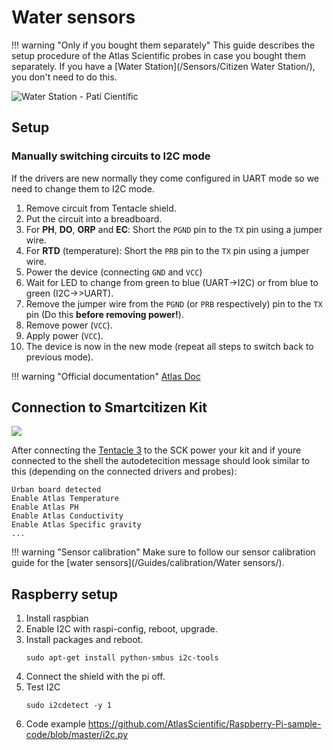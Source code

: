 # Water sensors

!!! warning "Only if you bought them separately"
    This guide describes the setup procedure of the Atlas Scientific probes in case you bought them separately. If you have a [Water Station](/Sensors/Citizen Water Station/), you don't need to do this.

<img src="https://live.staticflickr.com/65535/51126012000_ef69edea6b_k.jpg" alt="Water Station - Patí Científic">

## Setup

### Manually switching circuits to I2C mode

If the drivers are new normally they come configured in UART mode so we need to change them to I2C mode.

1. Remove circuit from Tentacle shield.
2. Put the circuit into a breadboard.
3. For **PH**, **DO**, **ORP** and **EC**: Short the `PGND` pin to the `TX` pin using a jumper wire.
4. For **RTD** (temperature): Short the `PRB` pin to the `TX` pin using a jumper wire.
5. Power the device (connecting `GND` and `VCC`)
6. Wait for LED to change from green to blue (UART→I2C) or from blue to green (I2C→>UART).
7. Remove the jumper wire from the `PGND` (or `PRB` respectively) pin to the `TX` pin (Do this **before removing power!**).
8. Remove power (`VCC`).
9. Apply power (`VCC`).
10. The device is now in the new mode (repeat all steps to switch back to previous mode).

!!! warning "Official documentation"
    [Atlas Doc](https://www.whiteboxes.ch/tentacle/#tentacle-t3)

## Connection to Smartcitizen Kit

![](https://i.imgur.com/Dc6Us2F.png)

After connecting the [Tentacle 3](https://atlas-scientific.com/carrier-boards/whitebox-labs-tentacle-t3/) to the SCK power your kit and if youre connected to the shell the autodetecition message should look similar to this (depending on the connected drivers and probes):

```
Urban board detected
Enable Atlas Temperature
Enable Atlas PH
Enable Atlas Conductivity
Enable Atlas Specific gravity
...
```

!!! warning "Sensor calibration"
    Make sure to follow our sensor calibration guide for the [water sensors](/Guides/calibration/Water sensors/).

## Raspberry setup

1. Install raspbian
2. Enable I2C with raspi-config, reboot, upgrade.
3. Install packages and reboot.
    ```
    sudo apt-get install python-smbus i2c-tools
    ```
4. Connect the shield with the pi off.
5. Test I2C 
    ```
    sudo i2cdetect -y 1
    ```
6. Code example https://github.com/AtlasScientific/Raspberry-Pi-sample-code/blob/master/i2c.py
